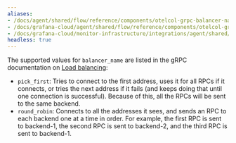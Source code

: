 ```yaml
---
aliases:
- /docs/agent/shared/flow/reference/components/otelcol-grpc-balancer-name
- /docs/grafana-cloud/agent/shared/flow/reference/components/otelcol-grpc-balancer-name/
- /docs/grafana-cloud/monitor-infrastructure/integrations/agent/shared/flow/reference/components/otelcol-grpc-balancer-name/
headless: true
---
```


The supported values for `balancer_name` are listed in the gRPC documentation on [Load balancing][]:
* `pick_first`: Tries to connect to the first address, uses it for all RPCs if it connects, 
  or tries the next address if it fails (and keeps doing that until one connection is successful). 
  Because of this, all the RPCs will be sent to the same backend.
* `round_robin`: Connects to all the addresses it sees, and sends an RPC to each backend one at a time in order. 
  For example, the first RPC is sent to backend-1, the second RPC is sent to backend-2, 
  and the third RPC is sent to backend-1.

[Load balancing]: https://github.com/grpc/grpc-go/blob/master/examples/features/load_balancing/README.md#pick_first
